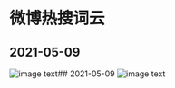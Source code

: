 
# 微博热搜词云

## 2021-05-09
![image text](https://github.com/vmp65l3/weibo-hotrank/blob/master/2021-05-09.jpg)## 2021-05-09
![image text](https://github.com/vmp65l3/weibo-hotrank/blob/master/2021-05-09.jpg)